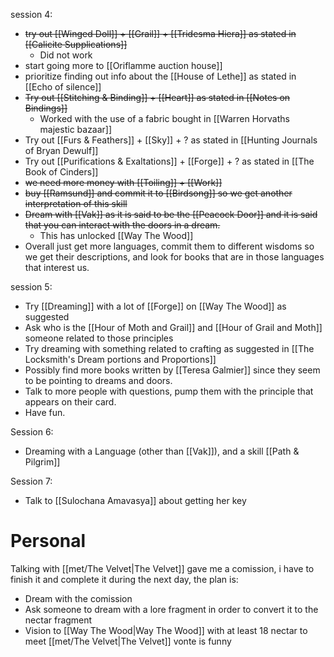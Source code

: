 session 4:
- ~~try out [[Winged Doll]] + [[Grail]] + [[Tridesma Hiera]] as stated in [[Calicite Supplications]]~~
	- Did not work
- start going more to [[Oriflamme auction house]]
- prioritize finding out info about the [[House of Lethe]] as stated in [[Echo of silence]]
- ~~Try out [[Stitching & Binding]] + [[Heart]] as stated in [[Notes on Bindings]]~~
	- Worked with the use of a fabric bought in [[Warren Horvaths majestic bazaar]]
- Try out [[Furs & Feathers]] + [[Sky]] + ? as stated in [[Hunting Journals of Bryan Dewulf]]
- Try out [[Purifications & Exaltations]] + [[Forge]] + ? as stated in [[The Book of Cinders]]
- ~~we need more money with [[Toiling]] + [[Work]]~~
- ~~buy [[Ramsund]] and commit it to [[Birdsong]] so we get another interpretation of this skill~~
- ~~Dream with [[Vak]] as it is said to be the [[Peacock Door]] and it is said that you can interact with the doors in a dream.~~
	- This has unlocked [[Way The Wood]]
- Overall just get more languages, commit them to different wisdoms so we get their descriptions, and look for books that are in those languages that interest us.

session 5:
- Try [[Dreaming]] with a lot of [[Forge]] on [[Way The Wood]] as suggested 
- Ask who is the [[Hour of Moth and Grail]] and [[Hour of Grail and Moth]] someone related to those principles
- Try dreaming with something related to crafting as suggested in [[The Locksmith's Dream portions and Proportions]] 
- Possibly find more books written by [[Teresa Galmier]] since they seem to be pointing to dreams and doors.
- Talk to more people with questions, pump them with the principle that appears on their card.
- Have fun.

Session 6:
- Dreaming with a Language (other than [[Vak]]), and a skill [[Path & Pilgrim]]

Session 7:
- Talk to [[Sulochana Amavasya]] about getting her key

# Personal

Talking with [[met/The Velvet|The Velvet]] gave me a comission, i have to finish it and complete it during the next day, the plan is:
- Dream with the comission
- Ask someone to dream with a lore fragment in order to convert it to the nectar fragment 
- Vision to [[Way The Wood|Way The Wood]] with at least 18 nectar to meet [[met/The Velvet|The Velvet]]
[]()
vonte is funny
